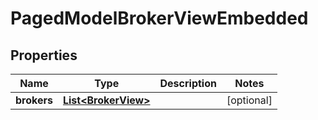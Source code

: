 

# PagedModelBrokerViewEmbedded


## Properties

| Name | Type | Description | Notes |
|------------ | ------------- | ------------- | -------------|
|**brokers** | [**List&lt;BrokerView&gt;**](BrokerView.md) |  |  [optional] |



